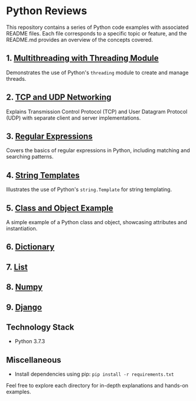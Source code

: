 # Python Reviews

This repository contains a series of Python code examples with associated README files. Each file corresponds to a
specific topic or feature, and the README.md provides an overview of the concepts covered.

## 1. [Multithreading with Threading Module](multithreading/README.md)

Demonstrates the use of Python's `threading` module to create and manage threads.

## 2. [TCP and UDP Networking](networking/README.md)

Explains Transmission Control Protocol (TCP) and User Datagram Protocol (UDP) with separate client and server
implementations.

## 3. [Regular Expressions](regex/README.md)

Covers the basics of regular expressions in Python, including matching and searching patterns.

## 4. [String Templates](string_templates/README.md)

Illustrates the use of Python's `string.Template` for string templating.

## 5. [Class and Object Example](class_object/README.md)

A simple example of a Python class and object, showcasing attributes and instantiation.

## 6. [Dictionary](advantage/dictionary/custom_dictionary.py)

## 7. [List](advantage/list/comprehension.py)

## 8. [Numpy](advantage/numpy/solving_problem_by_numpy.py)

## 9. [Django](web_framework)

## Technology Stack

* Python 3.7.3

## Miscellaneous

* Install dependencies using pip: `pip install -r requirements.txt`

Feel free to explore each directory for in-depth explanations and hands-on examples.
